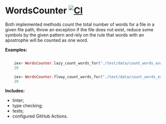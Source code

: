 # WordsCounter [![CI](https://github.com/georgiybykov/words_counter/actions/workflows/ci.yml/badge.svg)](https://github.com/georgiybykov/words_counter/actions)

Both implemented methods count the total number of words for a file in a given file path, throw an exception if the file does not exist, reduce some symbols by the given pattern and rely on the rule that words with an apostrophe will be counted as one word.

**Examples:**
``` elixir

    iex> WordsCounter.lazy_count_words_for("./test/data/count_words_example.txt")
    20

    iex> WordsCounter.flowy_count_words_for("./test/data/count_words_example.txt")
    20
```

**Includes:**
 - linter;
 - type checking;
 - tests;
 - configured GitHub Actions.
